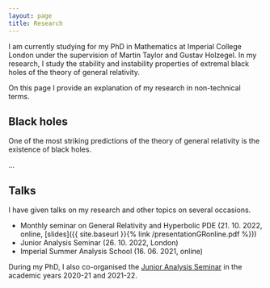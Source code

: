 ```yaml
---
layout: page
title: Research
---
```


I am currently studying for my PhD in Mathematics at Imperial College London under the supervision of Martin Taylor and Gustav Holzegel. In my research, I study the stability and instability properties of extremal black holes of the theory of general relativity.

On this page I provide an explanation of my research in non-technical terms.

## Black holes
One of the most striking predictions of the theory of general relativity is the existence of black holes.

...

## Talks

I have given talks on my research and other topics on several occasions. 

- Monthly seminar on General Relativity and Hyperbolic PDE (21. 10. 2022, online, [slides]({{ site.baseurl }}{% link /presentationGRonline.pdf %}))
- Junior Analysis Seminar (26. 10. 2022, London)
- Imperial Summer Analysis School (16. 06. 2021, online)

During my PhD, I also co-organised the [Junior Analysis Seminar](https://www.imperial.ac.uk/pure-analysis-and-pdes/seminars/jas/) in the academic years 2020-21 and 2021-22.